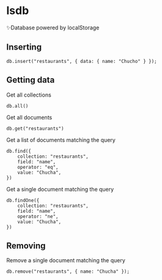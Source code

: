 # lsdb
✨Database powered by localStorage

## Inserting
```
db.insert("restaurants", { data: { name: "Chucho" } });
```

## Getting data
Get all collections
```
db.all()
```

Get all documents
```
db.get("restaurants")
```
Get a list of documents matching the query
```
db.find({
    collection: "restaurants",
    field: "name",
    operator: "eq",
    value: "Chucha",
})
``` 

Get a single document matching the query
```
db.findOne({
    collection: "restaurants",
    field: "name",
    operator: "ne",
    value: "Chucha",
})
```

## Removing
Remove a single document matching the query
```
db.remove("restaurants", { name: "Chucha" });
```
